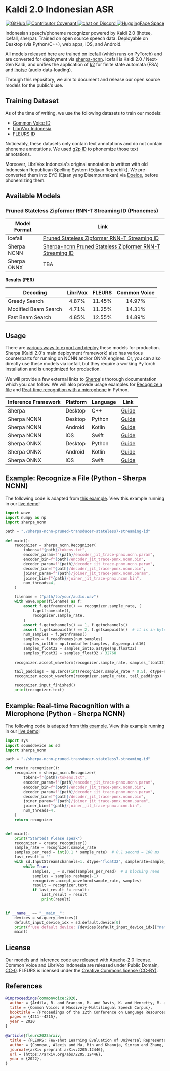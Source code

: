 # Kaldi 2.0 Indonesian ASR

<p align="center">
    <a href="https://github.com/bookbot-hive/k2-indonesian-asr/blob/main/LICENSE">
        <img alt="GitHub" src="https://img.shields.io/github/license/bookbot-hive/k2-indonesian-asr.svg?color=blue">
    </a>
    <a href="https://github.com/bookbot-hive/k2-indonesian-asr/blob/main/CODE_OF_CONDUCT.md">
        <img alt="Contributor Covenant" src="https://img.shields.io/badge/Contributor%20Covenant-v2.0%20adopted-ff69b4.svg">
    </a>
    <a href="https://discord.gg/gqwTPyPxa6">
        <img alt="chat on Discord" src="https://img.shields.io/discord/1001447685645148169?logo=discord">
    </a>
    <a href="(#)">
        <img alt="HuggingFace Space" src="https://huggingface.co/datasets/huggingface/badges/raw/main/open-in-hf-spaces-sm-dark.svg">
    </a>
</p>

Indonesian speech/phoneme recognizer powered by Kaldi 2.0 (lhotse, icefall, sherpa). Trained on open source speech data. Deployable on Desktop (via Python/C++), web apps, iOS, and Android.

All models released here are trained on [icefall](https://github.com/bookbot-hive/icefall) (which runs on PyTorch) and are converted for deployment via [sherpa-ncnn](https://github.com/k2-fsa/sherpa-ncnn). Icefall is Kaldi 2.0 / Next-Gen Kaldi, and unifies the application of [k2](https://github.com/k2-fsa/k2) for finite state automata (FSA) and [lhotse](https://github.com/bookbot-hive/lhotse) (audio data-loading).

Through this repository, we aim to document and release our open source models for the public's use.

## Training Dataset

As of the time of writing, we use the following datasets to train our models:

- [Common Voice ID](https://huggingface.co/datasets/mozilla-foundation/common_voice_13_0)
- [LibriVox Indonesia](https://huggingface.co/datasets/indonesian-nlp/librivox-indonesia)
- [FLEURS ID](https://huggingface.co/datasets/google/fleurs)

Noticeably, these datasets only contain text annotations and do not contain phoneme annotations. We used [g2p ID](https://github.com/bookbot-kids/g2p_id) to phonemize those text annotations.

Moreover, LibriVox Indonesia's original annotation is written with old Indonesian Republican Spelling System (Edjaan Repoeblik). We pre-converted them into EYD (Ejaan yang Disempurnakan) via [Doeloe](https://github.com/bookbot-hive/Doeloe), before phonemizing them.


## Available Models

### Pruned Stateless Zipformer RNN-T Streaming ID (Phonemes)

| Model Format | Link                                                                                                                                              |
| ------------ | ------------------------------------------------------------------------------------------------------------------------------------------------- |
| Icefall      | [Pruned Stateless Zipformer RNN-T Streaming ID](https://huggingface.co/bookbot/pruned-transducer-stateless7-streaming-id)                         |
| Sherpa NCNN  | [Sherpa-ncnn Pruned Stateless Zipformer RNN-T Streaming ID](https://huggingface.co/bookbot/sherpa-ncnn-pruned-transducer-stateless7-streaming-id) |
| Sherpa ONNX  | TBA                                                                                                                                               |

**Results (PER)**

| Decoding             | LibriVox | FLEURS | Common Voice |
| -------------------- | :------: | :----: | :----------: |
| Greedy Search        |  4.87%   | 11.45% |    14.97%    |
| Modified Beam Search |  4.71%   | 11.25% |    14.31%    |
| Fast Beam Search     |  4.85%   | 12.55% |    14.89%    |

## Usage

There are [various ways to export and deploy](https://icefall.readthedocs.io/en/latest/model-export/index.html) these models for production. Sherpa (Kaldi 2.0's main deployment framework) also has various counterparts for running on NCNN and/or ONNX engines. Or, you can also directly use these models via icefall, but they require a working PyTorch installation and is unoptimized for production.

We will provide a few external links to [Sherpa](https://k2-fsa.github.io/sherpa/index.html)'s thorough documentation which you can follow. We will also provide usage examples for [Recognize a file](#example-recognize-a-file-python---sherpa-ncnn) and [Real-time recognition with a microphone](#example-real-time-recognition-with-a-microphone-python---sherpa-ncnn) in Python.

| Inference Framework | Platform | Language | Link                                                                 |
| ------------------- | -------- | -------- | -------------------------------------------------------------------- |
| Sherpa              | Desktop  | C++      | [Guide](https://k2-fsa.github.io/sherpa/cpp/installation/index.html) |
| Sherpa NCNN         | Desktop  | Python   | [Guide](https://k2-fsa.github.io/sherpa/ncnn/python/index.html)      |
| Sherpa NCNN         | Android  | Kotlin   | [Guide](https://k2-fsa.github.io/sherpa/ncnn/android/index.html)     |
| Sherpa NCNN         | iOS      | Swift    | [Guide](https://k2-fsa.github.io/sherpa/ncnn/ios/index.html)         |
| Sherpa ONNX         | Desktop  | Python   | [Guide](https://k2-fsa.github.io/sherpa/onnx/python/index.html)      |
| Sherpa ONNX         | Android  | Kotlin   | [Guide](https://k2-fsa.github.io/sherpa/onnx/android/index.html)     |
| Sherpa ONNX         | iOS      | Swift    | [Guide](https://k2-fsa.github.io/sherpa/onnx/ios/index.html)         |

## Example: Recognize a File (Python - Sherpa NCNN)

The following code is adapted from [this example](https://k2-fsa.github.io/sherpa/ncnn/python/index.html#recognize-a-file). View this example running in our [live demo](#)!

```py
import wave
import numpy as np
import sherpa_ncnn

path = "./sherpa-ncnn-pruned-transducer-stateless7-streaming-id"

def main():
    recognizer = sherpa_ncnn.Recognizer(
        tokens=f"{path}/tokens.txt",
        encoder_param=f"{path}/encoder_jit_trace-pnnx.ncnn.param",
        encoder_bin=f"{path}/encoder_jit_trace-pnnx.ncnn.bin",
        decoder_param=f"{path}/decoder_jit_trace-pnnx.ncnn.param",
        decoder_bin=f"{path}/decoder_jit_trace-pnnx.ncnn.bin",
        joiner_param=f"{path}/joiner_jit_trace-pnnx.ncnn.param",
        joiner_bin=f"{path}/joiner_jit_trace-pnnx.ncnn.bin",
        num_threads=4,
    )

    filename = ("path/to/your/audio.wav")
    with wave.open(filename) as f:
        assert f.getframerate() == recognizer.sample_rate, (
            f.getframerate(),
            recognizer.sample_rate,
        )
        assert f.getnchannels() == 1, f.getnchannels()
        assert f.getsampwidth() == 2, f.getsampwidth()  # it is in bytes
        num_samples = f.getnframes()
        samples = f.readframes(num_samples)
        samples_int16 = np.frombuffer(samples, dtype=np.int16)
        samples_float32 = samples_int16.astype(np.float32)
        samples_float32 = samples_float32 / 32768

    recognizer.accept_waveform(recognizer.sample_rate, samples_float32)

    tail_paddings = np.zeros(int(recognizer.sample_rate * 0.5), dtype=np.float32)
    recognizer.accept_waveform(recognizer.sample_rate, tail_paddings)

    recognizer.input_finished()
    print(recognizer.text)
```

## Example: Real-time Recognition with a Microphone (Python - Sherpa NCNN)

The following code is adapted from [this example](https://k2-fsa.github.io/sherpa/ncnn/python/index.html#real-time-recognition-with-a-microphone). View this example running in our [live demo](#)!

```py
import sys
import sounddevice as sd
import sherpa_ncnn

path = "./sherpa-ncnn-pruned-transducer-stateless7-streaming-id"

def create_recognizer():
    recognizer = sherpa_ncnn.Recognizer(
        tokens=f"{path}/tokens.txt",
        encoder_param=f"{path}/encoder_jit_trace-pnnx.ncnn.param",
        encoder_bin=f"{path}/encoder_jit_trace-pnnx.ncnn.bin",
        decoder_param=f"{path}/decoder_jit_trace-pnnx.ncnn.param",
        decoder_bin=f"{path}/decoder_jit_trace-pnnx.ncnn.bin",
        joiner_param=f"{path}/joiner_jit_trace-pnnx.ncnn.param",
        joiner_bin=f"{path}/joiner_jit_trace-pnnx.ncnn.bin",
        num_threads=4,
    )
    return recognizer


def main():
    print("Started! Please speak")
    recognizer = create_recognizer()
    sample_rate = recognizer.sample_rate
    samples_per_read = int(0.1 * sample_rate)  # 0.1 second = 100 ms
    last_result = ""
    with sd.InputStream(channels=1, dtype="float32", samplerate=sample_rate) as s:
        while True:
            samples, _ = s.read(samples_per_read)  # a blocking read
            samples = samples.reshape(-1)
            recognizer.accept_waveform(sample_rate, samples)
            result = recognizer.text
            if last_result != result:
                last_result = result
                print(result)


if __name__ == "__main__":
    devices = sd.query_devices()
    default_input_device_idx = sd.default.device[0]
    print(f'Use default device: {devices[default_input_device_idx]["name"]}')
    main()
```

## License

Our models and inference code are released with Apache-2.0 license. Common Voice and LibriVox Indonesia are released under Public Domain, [CC-0](https://creativecommons.org/share-your-work/public-domain/cc0/). FLEURS is licensed under the [Creative Commons license (CC-BY)](https://creativecommons.org/licenses/).

## References

```bibtex
@inproceedings{commonvoice:2020,
  author = {Ardila, R. and Branson, M. and Davis, K. and Henretty, M. and Kohler, M. and Meyer, J. and Morais, R. and Saunders, L. and Tyers, F. M. and Weber, G.},
  title = {Common Voice: A Massively-Multilingual Speech Corpus},
  booktitle = {Proceedings of the 12th Conference on Language Resources and Evaluation (LREC 2020)},
  pages = {4211--4215},
  year = 2020
}
```

```bibtex
@article{fleurs2022arxiv,
  title = {FLEURS: Few-shot Learning Evaluation of Universal Representations of Speech},
  author = {Conneau, Alexis and Ma, Min and Khanuja, Simran and Zhang, Yu and Axelrod, Vera and Dalmia, Siddharth and Riesa, Jason and Rivera, Clara and Bapna, Ankur},
  journal={arXiv preprint arXiv:2205.12446},
  url = {https://arxiv.org/abs/2205.12446},
  year = {2022},
}
```